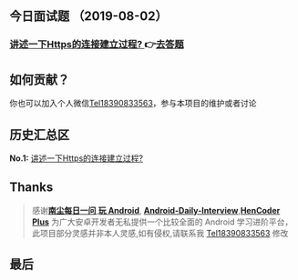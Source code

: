  

## 今日面试题 （2019-08-02）

 

### [讲述一下Https的连接建立过程? ](https://github.com/MicroKibaco/CrazyDailyQuestion/issues/1)👉[去答题](https://github.com/MicroKibaco/CrazyDailyQuestion/issues/1)

## 如何贡献？
 
你也可以加入个人微信[Tel18390833563](https://raw.githubusercontent.com/MicroKibaco/CrazyDailyQuestion/master/doc/wechat.png)，参与本项目的维护或者讨论

## 历史汇总区
 
**No.1:** [讲述一下Https的连接建立过程?](https://github.com/MicroKibaco/CrazyDailyQuestion/issues/1)

## Thanks

> 感谢[**南尘每日一问**](https://www.cnblogs.com/liushilin/tag/每日一问/),[**玩 Android**](https://www.wanandroid.com/), [**Android-Daily-Interview**](https://github.com/Moosphan/Android-Daily-Interview),[**HenCoder Plus**](https://hencoder.com/) 为广大安卓开发者无私提供一个比较全面的 Android 学习进阶平台，此项目部分灵感并非本人灵感,如有侵权,请联系我 [Tel18390833563](https://raw.githubusercontent.com/MicroKibaco/CrazyDailyQuestion/master/doc/wechat.png) 修改


## 最后

 


